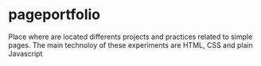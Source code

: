 # pageportfolio

Place where are located differents projects and practices related to simple pages. The main technoloy of these experiments are HTML, CSS and plain Javascript


